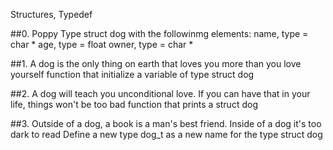 Structures, Typedef

##0. Poppy
Type struct dog with the followinmg elements:
	name, type = char *
	age, type = float
	owner, type = char *

##1. A dog is the only thing on earth that loves you more than you love yourself
function that initialize a variable of type struct dog

##2. A dog will teach you unconditional love. If you can have that in your life, things won't be too bad
function that prints a struct dog

##3. Outside of a dog, a book is a man's best friend. Inside of a dog it's too dark to read
Define a new type dog_t as a new name for the type struct dog
